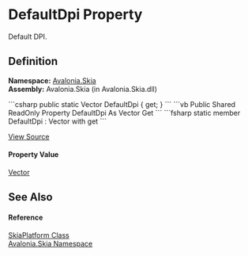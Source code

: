 # DefaultDpi Property


Default DPI.



## Definition
**Namespace:** <a href="N_Avalonia_Skia">Avalonia.Skia</a>  
**Assembly:** Avalonia.Skia (in Avalonia.Skia.dll)

<Tabs groupId="api-code-preview">
<TabItem value="csharp" label="C#">
```csharp
public static Vector DefaultDpi { get; }
```
</TabItem>
<TabItem value="vb" label="VB">
```vb
Public Shared ReadOnly Property DefaultDpi As Vector
	Get
```
</TabItem>
<TabItem value="fsharp" label="F#">
```fsharp
static member DefaultDpi : Vector with get
```
</TabItem>
</Tabs>



<a href="https://github.com/AvaloniaUI/Avalonia/tree/master/src/Skia/Avalonia.Skia/SkiaPlatform.cs#L31" title="View the source code">View Source</a>



#### Property Value
<a href="T_Avalonia_Vector">Vector</a>

## See Also


#### Reference
<a href="T_Avalonia_Skia_SkiaPlatform">SkiaPlatform Class</a>  
<a href="N_Avalonia_Skia">Avalonia.Skia Namespace</a>  

